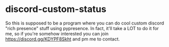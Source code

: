 # discord-custom-status
So this is supposed to be a program where you can do cool custom discord "rich presence" stuff using pypresence.
In fact, it'll take a LOT to do it for me, so if you're somehow interested you can join https://discord.gg/KDYPF8Skht and pm me to contact.
